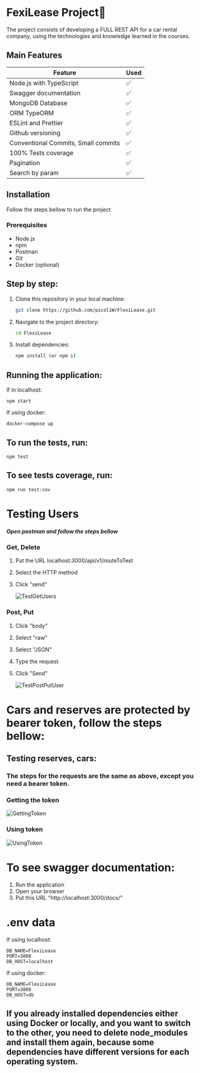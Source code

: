 # FexiLease Project🚗

The project consists of developing a FULL REST API for a car rental company, using the technologies and knowledge learned in the courses.

## Main Features

| Feature                                 | Used                |
|-----------------------------------------|---------------------|
| Node.js with TypeScript                 | ✅                  |
| Swagger documentation                   | ✅                  |
| MongoDB Database                        | ✅                  |
| ORM TypeORM                             | ✅                  |
| ESLint and Prettier                     | ✅                  |
| Github versioning                       | ✅                  |
| Conventional Commits, Small commits     | ✅                  |
| 100% Tests coverage                     | ✅                  |
| Pagination                              | ✅                  |
| Search by param                         | ✅                  |


## Installation

Follow the steps bellow to run the project

### Prerequisites

- Node.js 
- npm 
- Postman
- Git
- Docker (optional)

## Step by step:

1. Clone this repository in your local machine:
   ```bash
   git clone https://github.com/picoliW/FlexiLease.git
   ```
2. Navigate to the project directory:
   ```cmd
   cd FlexiLease
   ```
3. Install dependencies:
   ```cmd
   npm install (or npm i)
   ```

## Running the application:
If in localhost:

    npm start
    
If using docker:

    docker-compose up

## To run the tests, run:

    npm test

## To see tests coverage, run:

    npm run test:cov
    
# Testing Users

##### Open postman and follow the steps bellow

### Get, Delete 

1. Put the URL localhost:3000/api/v1/routeToTest
2. Select the HTTP method
3. Click "send"

   ![TestGetUsers](https://imgur.com/kfktxdy.png)

### Post, Put 

1. Click "body"
2. Select "raw"
2. Select "JSON"
3. Type the request
4. Click "Send"

   ![TestPostPutUser](https://imgur.com/AcNEjwO.png)
   
# Cars and reserves are protected by bearer token, follow the steps bellow:

## Testing reserves, cars:

### The steps for the requests are the same as above, except you need a bearer token.

### Getting the token

   ![GettingToken](https://imgur.com/tLQpCMg.png)

### Using token

   ![UsingToken](https://imgur.com/8zzvqID.png)
   
# To see swagger documentation:

1. Run the application
2. Open your browser
3. Put this URL "http://localhost:3000/docs/"
  
   
# .env data
If using localhost:

    DB_NAME=FlexiLease
    PORT=3000
    DB_HOST=localhost
    
If using docker:
    
    DB_NAME=FlexiLease
    PORT=3000
    DB_HOST=db

## If you already installed dependencies either using Docker or locally, and you want to switch to the other, you need to delete node_modules and install them again, because some dependencies have different versions for each operating system.